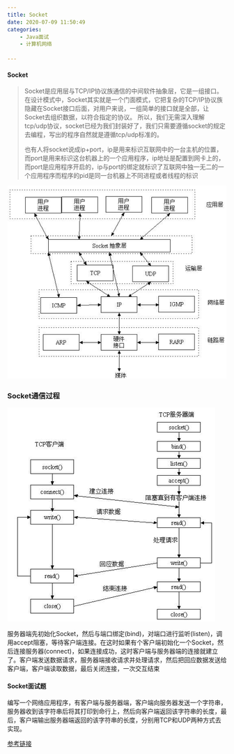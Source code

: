 ```yaml
---
title: Socket
date: 2020-07-09 11:50:49
categories:
	- Java面试
	- 计算机网络

---
```


#### Socket

> Socket是应用层与TCP/IP协议族通信的中间软件抽象层，它是一组接口。在设计模式中，Socket其实就是一个门面模式，它把复杂的TCP/IP协议族隐藏在Socket接口后面，对用户来说，一组简单的接口就是全部，让Socket去组织数据，以符合指定的协议。
> 所以，我们无需深入理解tcp/udp协议，socket已经为我们封装好了，我们只需要遵循socket的规定去编程，写出的程序自然就是遵循tcp/udp标准的。
>
> 也有人将socket说成ip+port，ip是用来标识互联网中的一台主机的位置，而port是用来标识这台机器上的一个应用程序，ip地址是配置到网卡上的，而port是应用程序开启的，ip与port的绑定就标识了互联网中独一无二的一个应用程序而程序的pid是同一台机器上不同进程或者线程的标识

<!--more-->

![UDP报文](/articleImage/2020-07-09/1.png)

### Socket通信过程

![UDP报文](/articleImage/2020-07-09/socket1.jpg)

服务器端先初始化Socket，然后与端口绑定(bind)，对端口进行监听(listen)，调用accept阻塞，等待客户端连接。在这时如果有个客户端初始化一个Socket，然后连接服务器(connect)，如果连接成功，这时客户端与服务器端的连接就建立了。客户端发送数据请求，服务器端接收请求并处理请求，然后把回应数据发送给客户端，客户端读取数据，最后关闭连接，一次交互结束

#### Socket面试题

编写一个网络应用程序，有客户端与服务器端，客户端向服务器发送一个字符串，服务器收到该字符串后将其打印到命行上，然后向客户端返回该字符串的长度，最后，客户端输出服务器端返回的该字符串的长度，分别用TCP和UDP两种方式去实现。

[参考链接](https://www.cnblogs.com/zhzhlong/p/9296850.html)